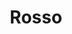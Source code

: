 ---
language: id
layout: product-item
title: Rosso
description: Description in &amp; Rosso
keyword: keyword in Rosso
image: /images/SPLIT-FACE-12-Rosso.jpg
sub-title: Rosso
article-1: Height &#58; 6″, 8″, 12″ x Random <br>Length &#58; 4″ - 24″ <br>Thickness &#58; 3/8″ - 3/4″ <br>Color &#58; Tan base with shades of red and black speckled veins
title-right: Rosso
article-right: Rosso
title-2: Rosso
article-2: Rosso
article-3: Rosso
alt-slide1: Rosso
alt-slide2: Rosso
alt-slide3: Rosso
slide1: /images/SPLIT-FACE-12-Rosso.jpg
slide2: /images/SPLIT-FACE-12-Rosso.jpg
slide3: /images/SPLIT-FACE-12-Rosso.jpg
---